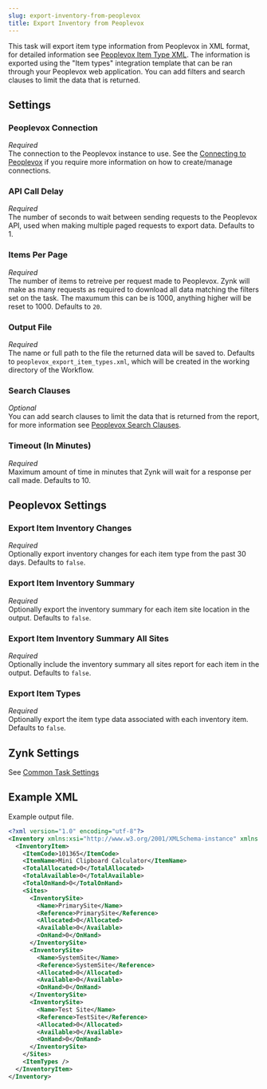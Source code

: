 ```yaml
---
slug: export-inventory-from-peoplevox
title: Export Inventory from Peoplevox
---
```


This task will export item type information from Peoplevox in XML format, for detailed information see [Peoplevox Item Type XML](peoplevox-item-type-xml).  The information is exported using the "Item types" integration template that can be ran through your Peoplevox web application.  You can add filters and search clauses to limit the data that is returned.

## Settings
### Peoplevox Connection
_Required_  
The connection to the Peoplevox instance to use.  See the [Connecting to Peoplevox](connecting-to-peoplevox) if you require more information on how to create/manage connections.

### API Call Delay
_Required_  
The number of seconds to wait between sending requests to the Peoplevox API, used when making multiple paged requests to export data.  Defaults to 1.

### Items Per Page
_Required_  
The number of items to retreive per request made to Peoplevox.  Zynk will make as many requests as required to download all data matching the filters set on the task.  The maxumum this can be is 1000, anything higher will be reset to 1000.  Defaults to `20`.

### Output File
_Required_  
The name or full path to the file the returned data will be saved to.  Defaults to `peoplevox_export_item_types.xml`, which will be created in the working directory of the Workflow.

### Search Clauses
_Optional_  
You can add search clauses to limit the data that is returned from the report, for more information see [Peoplevox Search Clauses](peoplevox-search-clauses).

### Timeout (In Minutes)
_Required_  
Maximum amount of time in minutes that Zynk will wait for a response per call made.  Defaults to 10.

## Peoplevox Settings
### Export Item Inventory Changes
_Required_  
Optionally export inventory changes for each item type from the past 30 days. Defaults to `false`.

### Export Item Inventory Summary 
_Required_  
Optionally export the inventory summary for each item site location in the output. Defaults to `false`.

### Export Item Inventory Summary All Sites
_Required_  
Optionally include the inventory summary all sites report for each item in the output. Defaults to `false`.

### Export Item Types
_Required_  
Optionally export the item type data associated with each inventory item. Defaults to `false`.

## Zynk Settings
See [Common Task Settings](common-task-settings)

## Example XML
Example output file.

```xml
<?xml version="1.0" encoding="utf-8"?>
<Inventory xmlns:xsi="http://www.w3.org/2001/XMLSchema-instance" xmlns:xsd="http://www.w3.org/2001/XMLSchema">
  <InventoryItem>
    <ItemCode>101365</ItemCode>
    <ItemName>Mini Clipboard Calculator</ItemName>
    <TotalAllocated>0</TotalAllocated>
    <TotalAvailable>0</TotalAvailable>
    <TotalOnHand>0</TotalOnHand>
    <Sites>
      <InventorySite>
        <Name>PrimarySite</Name>
        <Reference>PrimarySite</Reference>
        <Allocated>0</Allocated>
        <Available>0</Available>
        <OnHand>0</OnHand>
      </InventorySite>
      <InventorySite>
        <Name>SystemSite</Name>
        <Reference>SystemSite</Reference>
        <Allocated>0</Allocated>
        <Available>0</Available>
        <OnHand>0</OnHand>
      </InventorySite>
      <InventorySite>
        <Name>Test Site</Name>
        <Reference>TestSite</Reference>
        <Allocated>0</Allocated>
        <Available>0</Available>
        <OnHand>0</OnHand>
      </InventorySite>
    </Sites>
    <ItemTypes />
  </InventoryItem>
</Inventory>
```
